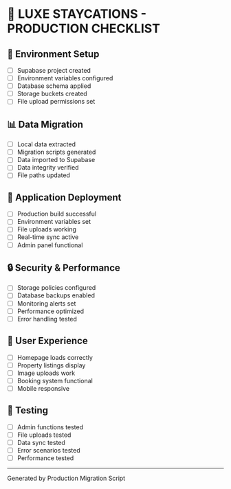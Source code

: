 # 🚀 LUXE STAYCATIONS - PRODUCTION CHECKLIST

## 🔧 Environment Setup
- [ ] Supabase project created
- [ ] Environment variables configured
- [ ] Database schema applied
- [ ] Storage buckets created
- [ ] File upload permissions set

## 📊 Data Migration
- [ ] Local data extracted
- [ ] Migration scripts generated
- [ ] Data imported to Supabase
- [ ] Data integrity verified
- [ ] File paths updated

## 🚀 Application Deployment
- [ ] Production build successful
- [ ] Environment variables set
- [ ] File uploads working
- [ ] Real-time sync active
- [ ] Admin panel functional

## 🔒 Security & Performance
- [ ] Storage policies configured
- [ ] Database backups enabled
- [ ] Monitoring alerts set
- [ ] Performance optimized
- [ ] Error handling tested

## 📱 User Experience
- [ ] Homepage loads correctly
- [ ] Property listings display
- [ ] Image uploads work
- [ ] Booking system functional
- [ ] Mobile responsive

## 🧪 Testing
- [ ] Admin functions tested
- [ ] File uploads tested
- [ ] Data sync tested
- [ ] Error scenarios tested
- [ ] Performance tested

---
Generated by Production Migration Script

